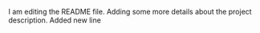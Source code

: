 I am editing the README file. Adding some more details about the project description.
Added new line

